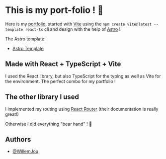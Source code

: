 # This is my port-folio ! 🌱

Here is my [portfolio](https://willemjou.github.io/my-portfolio/), started with [Vite](https://vitejs.dev/) using the `npm create vite@latest --template react-ts` cli and design with the help of [Astro](https://astro.build/) !

The Astro template:

- [Astro Template](https://astro.build/themes/details/portfolio/)

## Made with React + TypeScript + Vite

I used the React library, but also TypeScript for the typing as well as Vite for the environment. The perfect combo for my portfolio !

## The other library I used

I implemented my routing using [React Router](https://reactrouter.com/en/main) (their documentation is really great!)

Otherwise I did everything "bear hand" ! 🐻

## Authors

- [@WillemJou](https://www.github.com/WillemJou)
